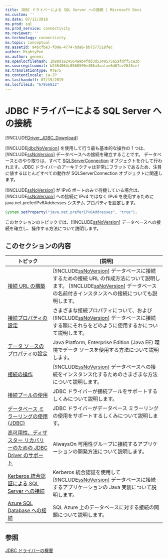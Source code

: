 ```yaml
---
title: JDBC ドライバーによる SQL Server への接続 | Microsoft Docs
ms.custom: ''
ms.date: 07/11/2018
ms.prod: sql
ms.prod_service: connectivity
ms.reviewer: ''
ms.technology: connectivity
ms.topic: conceptual
ms.assetid: 94bcfbe3-f00e-4774-bda8-bb7577518fec
author: MightyPen
ms.author: genemi
ms.openlocfilehash: 1b88d1824564a9b4fdd3d5340575a5afdff5ca3b
ms.sourcegitcommit: b2464064c0566590e486a3aafae6d67ce2645cef
ms.translationtype: MTE75
ms.contentlocale: ja-JP
ms.lasthandoff: 07/15/2019
ms.locfileid: "67956812"
---
```

# <a name="connecting-to-sql-server-with-the-jdbc-driver"></a>JDBC ドライバーによる SQL Server への接続
[!INCLUDE[Driver_JDBC_Download](../../includes/driver_jdbc_download.md)]

  [!INCLUDE[jdbcNoVersion](../../includes/jdbcnoversion_md.md)] を使用して行う最も基本的な操作の 1 つは、[!INCLUDE[ssNoVersion](../../includes/ssnoversion-md.md)] データベースへの接続を確立することです。 データベースとのやり取りは、すべて [SQLServerConnection](../../connect/jdbc/reference/sqlserverconnection-class.md) オブジェクトを介して行われます。JDBC ドライバーのアーキテクチャは非常にフラットであるため、注目に値するほとんどすべての動作が SQLServerConnection オブジェクトに関連します。  
  
 [!INCLUDE[ssNoVersion](../../includes/ssnoversion-md.md)] が IPv6 ポートのみで待機している場合は、[!INCLUDE[ssNoVersion](../../includes/ssnoversion-md.md)] への接続に IPv4 ではなく IPv6 を使用するために java.net.preferIPv6Addresses システム プロパティを設定します。  
  
```java
System.setProperty("java.net.preferIPv6Addresses", "true");  
```  
  
 このセクションのトピックでは、[!INCLUDE[ssNoVersion](../../includes/ssnoversion-md.md)] データベースへの接続を確立し、操作する方法について説明します。  
  
## <a name="in-this-section"></a>このセクションの内容  
  
|トピック|[説明]|  
|-----------|-----------------|  
|[接続 URL の構築](../../connect/jdbc/building-the-connection-url.md)|[!INCLUDE[ssNoVersion](../../includes/ssnoversion-md.md)] データベースに接続するための接続 URL の作成方法について説明します。 [!INCLUDE[ssNoVersion](../../includes/ssnoversion-md.md)] データベースの名前付きインスタンスへの接続についても説明します。|  
|[接続プロパティの設定](../../connect/jdbc/setting-the-connection-properties.md)|さまざまな接続プロパティについて、および [!INCLUDE[ssNoVersion](../../includes/ssnoversion-md.md)] データベースに接続する際にそれらをどのように使用するかについて説明します。|  
|[データ ソースのプロパティの設定](../../connect/jdbc/setting-the-data-source-properties.md)|Java Platform, Enterprise Edition (Java EE) 環境でデータ ソースを使用する方法について説明します。|  
|[接続の操作](../../connect/jdbc/working-with-a-connection.md)|[!INCLUDE[ssNoVersion](../../includes/ssnoversion-md.md)] データベースへの接続をインスタンス化するためのさまざまな方法について説明します。|  
|[接続プールの使用](../../connect/jdbc/using-connection-pooling.md)|JDBC ドライバーが接続プールをサポートするしくみについて説明します。|  
|[データベース ミラーリングの使用 &#40;JDBC&#41;](../../connect/jdbc/using-database-mirroring-jdbc.md)|JDBC ドライバーがデータベース ミラーリングの使用をサポートするしくみについて説明します。|  
|[高可用性、ディザスター リカバリーのための JDBC Driver のサポート](../../connect/jdbc/jdbc-driver-support-for-high-availability-disaster-recovery.md)|AlwaysOn 可用性グループに接続するアプリケーションの開発方法について説明します。|  
|[Kerberos 統合認証による SQL Server への接続](../../connect/jdbc/using-kerberos-integrated-authentication-to-connect-to-sql-server.md)|Kerberos 統合認証を使用して [!INCLUDE[ssNoVersion](../../includes/ssnoversion-md.md)] データベースに接続するアプリケーションの Java 実装について説明します。|  
|[Azure SQL Database への接続](../../connect/jdbc/connecting-to-an-azure-sql-database.md)|SQL Azure 上のデータベースに対する接続の問題について説明します。|  
  
## <a name="see-also"></a>参照  
 [JDBC ドライバーの概要](../../connect/jdbc/overview-of-the-jdbc-driver.md)  
  
  
